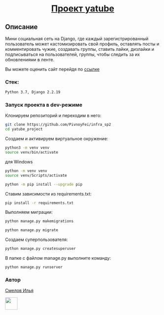 <h1 align="center"><a target="_blank" href="https://github.com/PivnoyFei/yatube_project/">Проект yatube</a></h1>

## Описание
Мини социальная сеть на Django, где каждый зарегистрированный пользователь может кастомизировать свой профиль, оставлять посты и комментировать чужие, создавать группы, ставить лайки, дизлайки и подписываться на пользователей, группы, чтобы следить за их обновлениями в ленте.

Вы можете оценить сайт перейдя по <a target="_blank" href="http://pivnoyfei.pythonanywhere.com/">ссылке</a>

### Стек:

```bash
Python 3.7, Django 2.2.19
```

### Запуск проекта в dev-режиме
Клонируем репозиторий и переходим в него:
```bash
git clone https://github.com/PivnoyFei/infra_sp2
cd yatube_project
```

Создаем и активируем виртуальное окружение:
```bash
python3 -m venv venv
source venv/bin/activate
```
для Windows
```bash
python -m venv venv
source venv/Scripts/activate
```
```bash
python -m pip install --upgrade pip
```

Ставим зависимости из requirements.txt:
```bash
pip install -r requirements.txt
```

Выполняем миграции:
```bash
python manage.py makemigrations
```
```bash
python manage.py migrate
```

Создаем суперпользователя:
```bash
python manage.py createsuperuser
```

В папке с файлом manage.py выполните команду:
```bash
python manage.py runserver
```

### Автор
[Смелов Илья](https://github.com/PivnoyFei)
<p><a>
<img src="https://cdn.icon-icons.com/icons2/2134/PNG/512/heart_cute_emoji_emo_icon_131637.png" 
  height="40" width="40" />
</a></p>
